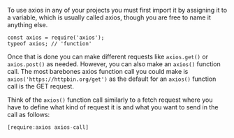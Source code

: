 To use axios in any of your projects you must first import it by assigning it to a variable, which is usually called axios, though you are free to name it anything else.

```
const axios = require('axios');
typeof axios; // 'function'
```

Once that is done you can make different requests like `axios.get()` or `axios.post()` as needed. However, you can also make an `axios()` function call. The most barebones axios function call you could make is `axios('https://httpbin.org/get')` as the default for an `axios()` function call is the GET request.

Think of the `axios()` function call similarly to a fetch request where you have to define what kind of request it is and what you want to send in the call as follows:

```javascript
[require:axios axios-call]
```
